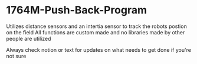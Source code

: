 # 1764M-Push-Back-Program

Utilizes distance sensors and an intertia sensor to track the robots postion on the field
All functions are custom made and no libraries made by other people are utilized

Always check notion or text for updates on what needs to get done if you're not sure
